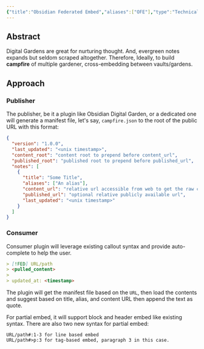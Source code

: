 ```yaml
---
{"title":"Obsidian Federated Embed","aliases":["OFE"],"type":"Technical Draft","tags":["technical-draft"],"created":"2023-01-31T20:53:31+06:00","updated":"2023-02-01T17:40:24+06:00","dg-publish":true,"permalink":"/entities/technical-drafts/obsidian-federated-embed/","dgPassFrontmatter":true,"noteIcon":"1"}
---
```


## Abstract
Digital Gardens are great for nurturing thought. And, evergreen notes expands but seldom scraped altogether. Therefore, Ideally, to build **campfire** of multiple gardener, cross-embedding between vaults/gardens.

## Approach
### Publisher
The publisher, be it a plugin like Obsidian Digital Garden, or a dedicated one will generate a manifest file, let's say, `campfire.json` to the root of the public URL with this format:

```json
{
  "version": "1.0.0",
  "last_updated": "<unix timestamp>",
  "content_root": "content root to prepend before content_url",
  "published_root": "published root to prepend before published_url",
  "notes": [
    {
      "title": "Some Title",
      "aliases": ["An alias"],
      "content_url": "relative url accessible from web to get the raw content",
      "published_url": "optional relative publicly available url",
      "last_updated": "<unix timestamp>"
    }
  ]
}
```

### Consumer
Consumer plugin will leverage existing callout syntax and provide auto-complete to help the user.

```md
> [!FED] URL/path
> <pulled_content>
>
> updated_at: <timestamp>
```

The plugin will get the manifest file based on the `URL`, then load the contents and suggest based on title, alias, and content URL then append the text as quote.

For partial embed, it will support block and header embed like existing syntax. There are also two new syntax for partial embed:

```
URL/path#:1-3 for line based embed
URL/path#>p:3 for tag-based embed, paragraph 3 in this case.
```
